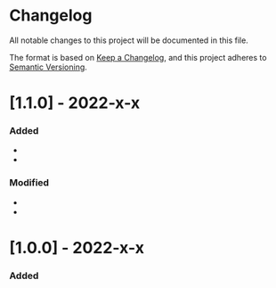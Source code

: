 # Changelog
All notable changes to this project will be documented in this file.

The format is based on [Keep a Changelog](https://keepachangelog.com/en/1.0.0/),
and this project adheres to [Semantic Versioning](https://semver.org/spec/v2.0.0.html).

# [1.1.0] - 2022-x-x
### Added
*
*
### Modified
*
*

# [1.0.0] - 2022-x-x
### Added
